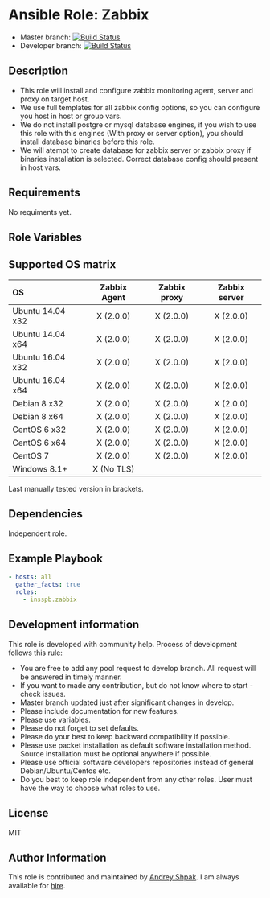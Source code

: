 # Ansible Role: Zabbix

- Master branch: [![Build Status](https://travis-ci.org/insspb/ansible-role-zabbix.svg?branch=master)](https://travis-ci.org/insspb/ansible-role-zabbix)
- Developer branch: [![Build Status](https://travis-ci.org/insspb/ansible-role-zabbix.svg?branch=develop)](https://travis-ci.org/insspb/ansible-role-zabbix)

## Description

- This role will install and configure zabbix monitoring agent, server and proxy on target host.
- We use full templates for all zabbix config options, so you can configure you host in host or group vars.
- We do not install postgre or mysql database engines, if you wish to use this role with this engines (With proxy or server option), you should install database binaries before this role.
- We will atempt to create database for zabbix server or zabbix proxy if binaries installation is selected. Correct database config should present in host vars.

## Requirements

No requiments yet.

## Role Variables

## Supported OS matrix

| OS               | Zabbix Agent | Zabbix proxy | Zabbix server |
|:-----------------|:------------:|:------------:|:-------------:|
| Ubuntu 14.04 x32 | X (2.0.0)    | X (2.0.0)    | X (2.0.0)     |
| Ubuntu 14.04 x64 | X (2.0.0)    | X (2.0.0)    | X (2.0.0)     |
| Ubuntu 16.04 x32 | X (2.0.0)    | X (2.0.0)    | X (2.0.0)     |
| Ubuntu 16.04 x64 | X (2.0.0)    | X (2.0.0)    | X (2.0.0)     |
| Debian 8 x32     | X (2.0.0)    | X (2.0.0)    | X (2.0.0)     |
| Debian 8 x64     | X (2.0.0)    | X (2.0.0)    | X (2.0.0)     |
| CentOS 6 x32     | X (2.0.0)    | X (2.0.0)    | X (2.0.0)     |
| CentOS 6 x64     | X (2.0.0)    | X (2.0.0)    | X (2.0.0)     |
| CentOS 7         | X (2.0.0)    | X (2.0.0)    | X (2.0.0)     |
| Windows 8.1+     | X (No TLS)   |              |               |

Last manually tested version in brackets.

## Dependencies

Independent role.

## Example Playbook

```yaml
- hosts: all
  gather_facts: true
  roles:
    - insspb.zabbix
```

## Development information

This role is developed with community help.
Process of development follows this rule:

- You are free to add any pool request to develop branch. All request will be answered in timely manner.
- If you want to made any contribution, but do not know where to start - check issues.
- Master branch updated just after significant changes in develop.
- Please include documentation for new features.
- Please use variables.
- Please do not forget to set defaults.
- Please do your best to keep backward compatibility if possible.
- Please use packet installation as default software installation method. Source installation must be optional anywhere if possible.
- Please use official software developers repositories instead of general Debian/Ubuntu/Centos etc.
- Do you best to keep role independent from any other roles. User must have the way to choose what roles to use.

## License

MIT

## Author Information

This role is contributed and maintained by [Andrey Shpak](http://www.ashpak.ru). I am always available for [hire](https://www.upwork.com/o/profiles/users/_~01a780866aa29e4429/).
